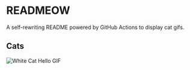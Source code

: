 # READMEOW

A self-rewriting README powered by GitHub Actions to display cat gifs.

## Cats

![White Cat Hello GIF](https://media4.giphy.com/media/v1.Y2lkPTlhY2QwMmRhczYzaHNrZzBodDJ3d2c0YW4zODVvcHczZmRzZG5zZnEzN3ZqcDZiZyZlcD12MV9naWZzX3NlYXJjaCZjdD1n/vFKqnCdLPNOKc/200.gif)
